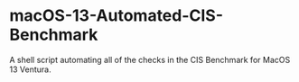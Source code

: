 # macOS-13-Automated-CIS-Benchmark
A shell script automating all of the checks in the CIS Benchmark for MacOS 13 Ventura. 
